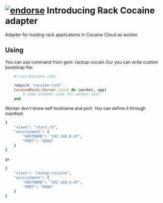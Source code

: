 [![endorse](https://api.coderwall.com/fuctor/endorsecount.png)](https://coderwall.com/fuctor)
Introducing Rack Cocaine adapter
========================================

Adapter for loading rack applications in Cocaine Cloud as worker.

## Using

You can use command from gem: rackup-cocain
Our you can write custom bootstrap file:
```ruby
    #!/usr/bin/env ruby

    require 'cocaine-rack'
    CocaineRack::Server.start do |worker, app|
        # some another code for worker init
    end
```

Worker don't know self hostname and port.
You can define it through manifest:
```ruby
{
    "slave": "start.rb",
    "environment": {
        "HOSTNAME": "192.168.0.47",
        "PORT": "8080"
    }
}
```
or
```ruby
{
    "slave": "rackup-cocaine",
    "environment": {
        "HOSTNAME": "192.168.0.47",
        "PORT": "8080"
    }
}
```
